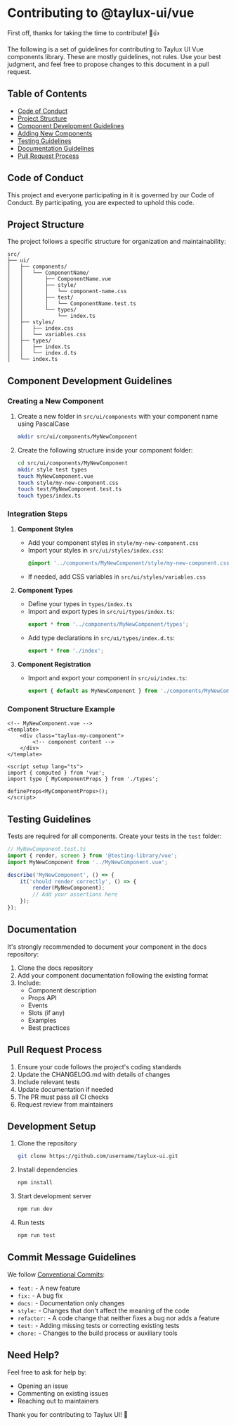# Contributing to @taylux-ui/vue

First off, thanks for taking the time to contribute! 🎉👍

The following is a set of guidelines for contributing to Taylux UI Vue components library. These are mostly guidelines, not rules. Use your best judgment, and feel free to propose changes to this document in a pull request.

## Table of Contents

-   [Code of Conduct](#code-of-conduct)
-   [Project Structure](#project-structure)
-   [Component Development Guidelines](#component-development-guidelines)
-   [Adding New Components](#adding-new-components)
-   [Testing Guidelines](#testing-guidelines)
-   [Documentation Guidelines](#documentation-guidelines)
-   [Pull Request Process](#pull-request-process)

## Code of Conduct

This project and everyone participating in it is governed by our Code of Conduct. By participating, you are expected to uphold this code.

## Project Structure

The project follows a specific structure for organization and maintainability:

```
src/
├── ui/
│   ├── components/
│   │   └── ComponentName/
│   │       ├── ComponentName.vue
│   │       ├── style/
│   │       │   └── component-name.css
│   │       ├── test/
│   │       │   └── ComponentName.test.ts
│   │       └── types/
│   │           └── index.ts
│   ├── styles/
│   │   ├── index.css
│   │   └── variables.css
│   ├── types/
│   │   ├── index.ts
│   │   └── index.d.ts
│   └── index.ts
```

## Component Development Guidelines

### Creating a New Component

1. Create a new folder in `src/ui/components` with your component name using PascalCase

    ```bash
    mkdir src/ui/components/MyNewComponent
    ```

2. Create the following structure inside your component folder:
    ```bash
    cd src/ui/components/MyNewComponent
    mkdir style test types
    touch MyNewComponent.vue
    touch style/my-new-component.css
    touch test/MyNewComponent.test.ts
    touch types/index.ts
    ```

### Integration Steps

1. **Component Styles**

    - Add your component styles in `style/my-new-component.css`
    - Import your styles in `src/ui/styles/index.css`:
        ```css
        @import '../components/MyNewComponent/style/my-new-component.css';
        ```
    - If needed, add CSS variables in `src/ui/styles/variables.css`

2. **Component Types**

    - Define your types in `types/index.ts`
    - Import and export types in `src/ui/types/index.ts`:
        ```typescript
        export * from '../components/MyNewComponent/types';
        ```
    - Add type declarations in `src/ui/types/index.d.ts`:
        ```typescript
        export * from './index';
        ```

3. **Component Registration**
    - Import and export your component in `src/ui/index.ts`:
        ```typescript
        export { default as MyNewComponent } from './components/MyNewComponent/MyNewComponent.vue';
        ```

### Component Structure Example

```vue
<!-- MyNewComponent.vue -->
<template>
    <div class="taylux-my-component">
        <!-- component content -->
    </div>
</template>

<script setup lang="ts">
import { computed } from 'vue';
import type { MyComponentProps } from './types';

defineProps<MyComponentProps>();
</script>
```

## Testing Guidelines

Tests are required for all components. Create your tests in the `test` folder:

```typescript
// MyNewComponent.test.ts
import { render, screen } from '@testing-library/vue';
import MyNewComponent from '../MyNewComponent.vue';

describe('MyNewComponent', () => {
    it('should render correctly', () => {
        render(MyNewComponent);
        // Add your assertions here
    });
});
```

## Documentation

It's strongly recommended to document your component in the docs repository:

1. Clone the docs repository
2. Add your component documentation following the existing format
3. Include:
    - Component description
    - Props API
    - Events
    - Slots (if any)
    - Examples
    - Best practices

## Pull Request Process

1. Ensure your code follows the project's coding standards
2. Update the CHANGELOG.md with details of changes
3. Include relevant tests
4. Update documentation if needed
5. The PR must pass all CI checks
6. Request review from maintainers

## Development Setup

1. Clone the repository

    ```bash
    git clone https://github.com/username/taylux-ui.git
    ```

2. Install dependencies

    ```bash
    npm install
    ```

3. Start development server

    ```bash
    npm run dev
    ```

4. Run tests
    ```bash
    npm run test
    ```

## Commit Message Guidelines

We follow [Conventional Commits](https://www.conventionalcommits.org/):

-   `feat:` - A new feature
-   `fix:` - A bug fix
-   `docs:` - Documentation only changes
-   `style:` - Changes that don't affect the meaning of the code
-   `refactor:` - A code change that neither fixes a bug nor adds a feature
-   `test:` - Adding missing tests or correcting existing tests
-   `chore:` - Changes to the build process or auxiliary tools

## Need Help?

Feel free to ask for help by:

-   Opening an issue
-   Commenting on existing issues
-   Reaching out to maintainers

Thank you for contributing to Taylux UI! 🙏
